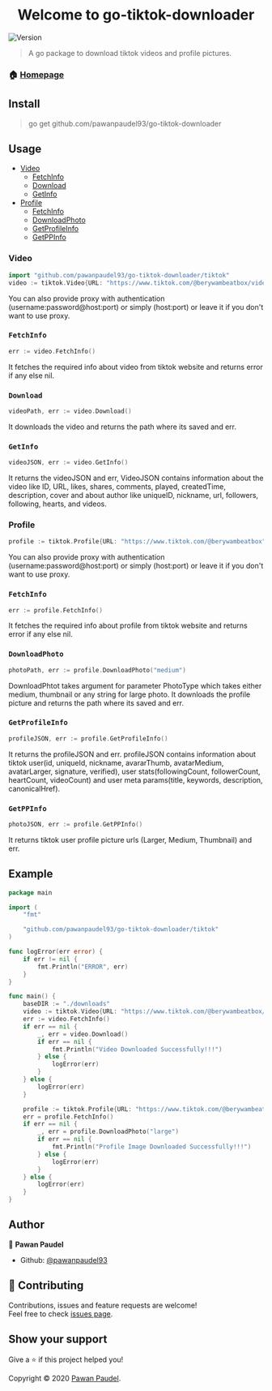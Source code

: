 <h1 align="center">Welcome to go-tiktok-downloader</h1>
<p>
  <img alt="Version" src="https://img.shields.io/badge/version-0.1.0-blue.svg?cacheSeconds=2592000" />
</p>

> A go package to download tiktok videos and profile pictures. 

### 🏠 [Homepage](https://github.com/pawanpaudel93/go-tiktok-downloader)

## Install
> go get github.com/pawanpaudel93/go-tiktok-downloader

## Usage
- [Video](#video)
     - [FetchInfo](#fetchinfo)
     - [Download](#download)
	 - [GetInfo](#getinfo)
- [Profile](#profile)
     - [FetchInfo](#fetchinfo1)
     - [DownloadPhoto](#downloadphoto)
     - [GetProfileInfo](#getprofileinfo)
	 - [GetPPInfo](#getppinfo)
	 
### Video
```go
import "github.com/pawanpaudel93/go-tiktok-downloader/tiktok"
video := tiktok.Video{URL: "https://www.tiktok.com/@berywambeatbox/video/6897238157025086721", BaseDIR: "./downloads", Proxy: ""}
```
You can also provide proxy with authentication (username:password@host:port) or simply (host:port) or leave it if you don't want to use proxy.

### ``FetchInfo``
```go
err := video.FetchInfo()
```
It fetches the required info about video from tiktok website and returns error if any else nil.

### ``Download``
```go
videoPath, err := video.Download()
```
It downloads the video and returns the path where its saved and err.

### ``GetInfo``
```go
videoJSON, err := video.GetInfo()
```
It returns the videoJSON and err, VideoJSON contains information about the video like ID, URL, likes, shares, comments, played, createdTime, description, cover and about author like uniqueID, nickname, url, followers, following, hearts, and videos.

### Profile
```go
profile := tiktok.Profile{URL: "https://www.tiktok.com/@berywambeatbox", BaseDIR: "./downloads", Proxy: ""}
```
You can also provide proxy with authentication (username:password@host:port) or simply (host:port) or leave it if you don't want to use proxy.

### ``FetchInfo``
```go
err := profile.FetchInfo()
```
It fetches the required info about profile from tiktok website and returns error if any else nil.

### ``DownloadPhoto``
```go
photoPath, err := profile.DownloadPhoto("medium")
```
DownloadPhtot takes argument for parameter PhotoType which takes either medium, thumbnail or any string for large photo.
It downloads the profile picture and returns the path where its saved and err.

### ``GetProfileInfo``
```go
profileJSON, err := profile.GetProfileInfo()
```
It returns the profileJSON and err. profileJSON contains information about tiktok user(id, uniqueId, nickname, avararThumb, avatarMedium, avatarLarger, signature, verified), user stats(followingCount, followerCount, heartCount, videoCount) and user meta params(title, keywords, description, canonicalHref).

### ``GetPPInfo``
```go
photoJSON, err := profile.GetPPInfo()
```
It returns tiktok user profile picture urls (Larger, Medium, Thumbnail) and err.

## Example

```go
package main

import (
	"fmt"

	"github.com/pawanpaudel93/go-tiktok-downloader/tiktok"
)

func logError(err error) {
	if err != nil {
		fmt.Println("ERROR", err)
	}
}

func main() {
	baseDIR := "./downloads"
	video := tiktok.Video{URL: "https://www.tiktok.com/@berywambeatbox/video/6897238157025086721", BaseDIR: baseDIR}
	err := video.FetchInfo()
	if err == nil {
		_, err = video.Download()
		if err == nil {
			fmt.Println("Video Downloaded Successfully!!!")
		} else {
			logError(err)
		}
	} else {
		logError(err)
	}

	profile := tiktok.Profile{URL: "https://www.tiktok.com/@berywambeatbox", BaseDIR: baseDIR}
	err = profile.FetchInfo()
	if err == nil {
		_, err = profile.DownloadPhoto("large")
		if err == nil {
			fmt.Println("Profile Image Downloaded Successfully!!!")
		} else {
			logError(err)
		}
	} else {
		logError(err)
	}
}

```

## Author

👤 **Pawan Paudel**

* Github: [@pawanpaudel93](https://github.com/pawanpaudel93)

## 🤝 Contributing

Contributions, issues and feature requests are welcome!<br />Feel free to check [issues page](https://github.com/pawanpaudel93/go-tiktok-downloader/issues). 

## Show your support

Give a ⭐️ if this project helped you!

Copyright © 2020 [Pawan Paudel](https://github.com/pawanpaudel93).<br />